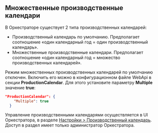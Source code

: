 ## Множественные производственные календари

В Оркестраторе существует 2 типа производственных календарей:
* Производственный календарь по умолчанию. Предполагает соотношение «один календарный год = один производственный календарь». 
* Множественные производственные календари. Предполагает соотношение «один календарный год = множество производственных календарей».

Режим множественных производственных календарей по умолчанию отключен. Включить его можно в конфигурационном файле WebApi в секции **ProductionCalendar**. Для этого установите параметру **Multiple** значение **true**:

```json
"ProductionCalendar": {
    "Multiple": true
  }
```
Управление производственными календарями осуществляется в UI Оркестратора, в разделе [Настройки > Производственный календарь](https://docs.primo-rpa.ru/primo-rpa/orchestrator/settings/calendar). Доступ в раздел имеет только администратор Оркестратора.